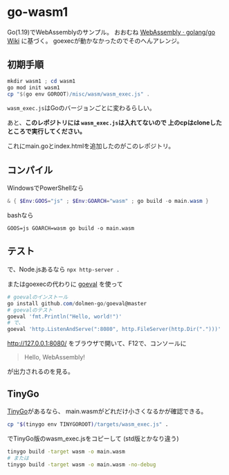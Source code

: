# go-wasm1

Go(1.19)でWebAssemblyのサンプル。
おおむね
[WebAssembly · golang/go Wiki](https://github.com/golang/go/wiki/WebAssembly#getting-started)
に基づく。
goexecが動かなかったのでそのへんアレンジ。


## 初期手順

```powershell
mkdir wasm1 ; cd wasm1
go mod init wasm1
cp "$(go env GOROOT)/misc/wasm/wasm_exec.js" .
```
`wasm_exec.js`はGoのバージョンごとに変わるらしい。

あと、**このレポジトリには `wasm_exec.js`は入れてないので
上のcpはcloneしたところで実行してください。**

これにmain.goとindex.htmlを追加したのがこのレポジトリ。

## コンパイル

WindowsでPowerShellなら
```powershell
& { $Env:GOOS="js" ; $Env:GOARCH="wasm" ; go build -o main.wasm }
```

bashなら
```
GOOS=js GOARCH=wasm go build -o main.wasm
```

## テスト

で、Node.jsあるなら `npx http-server .`

またはgoexecの代わりに
[goeval](https://github.com/dolmen-go/goeval)
を使って
```powershell
# goevalのインストール
go install github.com/dolmen-go/goeval@master
# goevalのテスト
goeval 'fmt.Println("Hello, world!")'
# で、
goeval 'http.ListenAndServe(":8080", http.FileServer(http.Dir(".")))'
```

http://127.0.0.1:8080/ をブラウザで開いて、F12で、コンソールに
> Hello, WebAssembly!

が出力されるのを見る。


## TinyGo

[TinyGo](https://tinygo.org/getting-started/install/)があるなら、
main.wasmがどれだけ小さくなるかが確認できる。

```bash
cp "$(tinygo env TINYGOROOT)/targets/wasm_exec.js" .
```
でTinyGo版のwasm_exec.jsをコピーして (std版とかなり違う)

```bash
tinygo build -target wasm -o main.wasm
# または
tinygo build -target wasm -o main.wasm -no-debug
```

